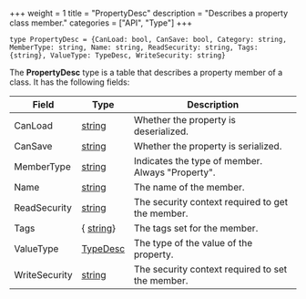 +++
weight = 1
title = "PropertyDesc"
description = "Describes a property class member."
categories = ["API", "Type"]
+++

`type PropertyDesc = {CanLoad: bool, CanSave: bool, Category: string, MemberType: string, Name: string, ReadSecurity: string, Tags: {string}, ValueType: TypeDesc, WriteSecurity: string}`

The **PropertyDesc** type is a table that describes a property member of a
class. It has the following fields:

| Field | Type | Description |
| --- | --- | --- |
| CanLoad | [string](/api/types/string) | Whether the property is deserialized. |
| CanSave | [string](/api/types/string) | Whether the property is serialized. |
| MemberType | [string](/api/types/string) | Indicates the type of member. Always "Property". |
| Name | [string](/api/types/string) | The name of the member. |
| ReadSecurity | [string](/api/types/string) | The security context required to get the member. |
| Tags | { [string](/api/types/string)} | The tags set for the member. |
| ValueType | [TypeDesc](/api/types/TypeDesc) | The type of the value of the property. |
| WriteSecurity | [string](/api/types/string) | The security context required to set the member. |